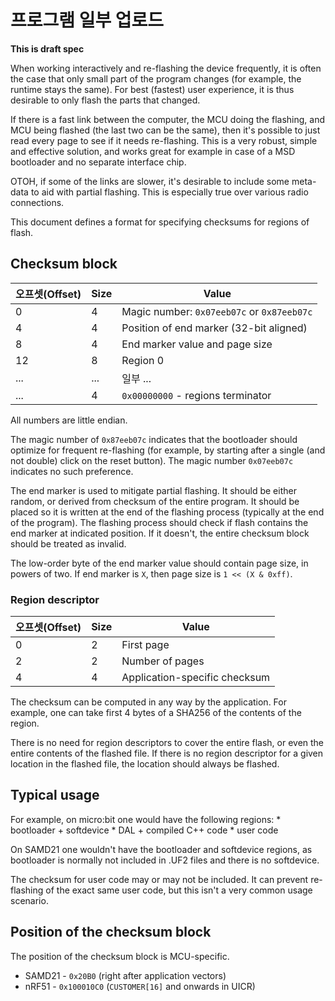 # 프로그램 일부 업로드

**This is draft spec**

When working interactively and re-flashing the device frequently, it is often the case that only small part of the program changes (for example, the runtime stays the same). For best (fastest) user experience, it is thus desirable to only flash the parts that changed.

If there is a fast link between the computer, the MCU doing the flashing, and MCU being flashed (the last two can be the same), then it's possible to just read every page to see if it needs re-flashing. This is a very robust, simple and effective solution, and works great for example in case of a MSD bootloader and no separate interface chip.

OTOH, if some of the links are slower, it's desirable to include some meta-data to aid with partial flashing. This is especially true over various radio connections.

This document defines a format for specifying checksums for regions of flash.

## Checksum block

| 오프셋(Offset) | Size | Value                                      |
| ----------- | ---- | ------------------------------------------ |
| 0           | 4    | Magic number: `0x07eeb07c` or `0x87eeb07c` |
| 4           | 4    | Position of end marker (32-bit aligned)    |
| 8           | 4    | End marker value and page size             |
| 12          | 8    | Region 0                                   |
| ...         | ...  | 일부 ...                                     |
| ...         | 4    | `0x00000000` - regions terminator          |

All numbers are little endian.

The magic number of `0x87eeb07c` indicates that the bootloader should optimize for frequent re-flashing (for example, by starting after a single (and not double) click on the reset button). The magic number `0x07eeb07c` indicates no such preference.

The end marker is used to mitigate partial flashing. It should be either random, or derived from checksum of the entire program. It should be placed so it is written at the end of the flashing process (typically at the end of the program). The flashing process should check if flash contains the end marker at indicated position. If it doesn't, the entire checksum block should be treated as invalid.

The low-order byte of the end marker value should contain page size, in powers of two. If end marker is `X`, then page size is `1 << (X & 0xff)`.

### Region descriptor

| 오프셋(Offset) | Size | Value                         |
| ----------- | ---- | ----------------------------- |
| 0           | 2    | First page                    |
| 2           | 2    | Number of pages               |
| 4           | 4    | Application-specific checksum |

The checksum can be computed in any way by the application. For example, one can take first 4 bytes of a SHA256 of the contents of the region.

There is no need for region descriptors to cover the entire flash, or even the entire contents of the flashed file. If there is no region descriptor for a given location in the flashed file, the location should always be flashed.

## Typical usage

For example, on micro:bit one would have the following regions: * bootloader + softdevice * DAL + compiled C++ code * user code

On SAMD21 one wouldn't have the bootloader and softdevice regions, as bootloader is normally not included in .UF2 files and there is no softdevice.

The checksum for user code may or may not be included. It can prevent re-flashing of the exact same user code, but this isn't a very common usage scenario.

## Position of the checksum block

The position of the checksum block is MCU-specific.

* SAMD21 - `0x20B0` (right after application vectors)
* nRF51 - `0x100010C0` (`CUSTOMER[16]` and onwards in UICR)